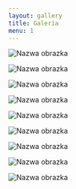 ```yaml
---
layout: gallery
title: Galeria
menu: 1
---
```


<!--
Optymalna szerokość obrazka: 708px (mniejsze zostaną rozciągnięte, większe zmniejszone w razie potrzeby).

Aby uzyskać kwadraty oryginalne obrazki musza być kwadratowe
(ogólnie obrazki moga mieć dowolne ale takie same proporcje). 420  330 600 900 960 1024

Zmień liczbę w polu menu z 0 na konkretną by pokazać galerię w menu.

Pamiętaj by zostawiać odstęp jednej linii pomiędzy kodem obrazków jak w przykładzie poniżej.

 -->

![Nazwa obrazka](/images/examples/A.png)

![Nazwa obrazka](/images/examples/B.png)

![Nazwa obrazka](/images/examples/C.jpg)

![Nazwa obrazka](/images/examples/C1.jpg)

![Nazwa obrazka](/images/examples/C2.jpg)

![Nazwa obrazka](/images/examples/C3.jpg)

![Nazwa obrazka](/images/examples/D.gif)

![Nazwa obrazka](/images/examples/E.gif)

![Nazwa obrazka](/images/examples/F.gif)

